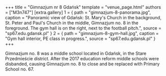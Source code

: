 +++
title = "Gimnazjum nr 8 Gdańsk"
template = "venue_page.html"
authors = ["M3n747"]
[extra.gallery]
1 = { path = "gimnazjum-8-panorama.jpg", caption = "Panoramic view of Gdańsk: St. Mary's Church in the background, St. Peter and Paul's Church in the middle, Gimnazjum no. 8 in the foreground. The gym hall is on the right, next to the football pitch.", source = "sp67.edu.gdansk.pl" }
2 = { path = "gimnazjum-8-gym-hall.jpg", caption = "Gym hall interior, PE class in progress.", source = "sp67.edu.gdansk.pl" }
+++

Gimnazjum no. 8 was a middle school located in Gdańsk, in the Stare Przedmieście district. After the 2017 education reform middle schools were disbanded, causing Gimnazjum no. 8 to close and be replaced with Primary School no. 67.

